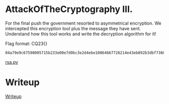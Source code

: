 # AttackOfTheCryptography III.

For the final push the government resorted to asymmetrical encryption.
We intercepted this encryption tool plus the message they have sent.
Understand how this tool works and write the decryption algorithm for it!

Flag format:
CQ23{}

```
04a79e9c67598005715b233e00e7d9bc3e2d4ebe10864667726214e43eb892b3dbf736628f328ffe8fbff756861254a039b45c68a7c66d3728649834cfd3eebb90c3d84865
```

[rsa.py](files/rsa.py)

# Writeup

[Writeup](WRITEUP.md)
